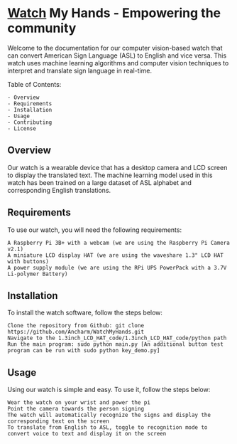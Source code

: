 # <ins>Watch</ins> My Hands - Empowering the community

Welcome to the documentation for our computer vision-based watch that can convert American Sign Language (ASL) to English and vice versa. This watch uses machine learning algorithms and computer vision techniques to interpret and translate sign language in real-time.

Table of Contents:

    - Overview
    - Requirements
    - Installation
    - Usage
    - Contributing
    - License

## Overview

Our watch is a wearable device that has a desktop camera and LCD screen to display the translated text. The machine learning model used in this watch has been trained on a large dataset of ASL alphabet and corresponding English translations.

## Requirements

To use our watch, you will need the following requirements:

    A Raspberry Pi 3B+ with a webcam (we are using the Raspberry Pi Camera v2.1)
    A miniature LCD display HAT (we are using the waveshare 1.3" LCD HAT with buttons)
    A power supply module (we are using the RPi UPS PowerPack with a 3.7V Li-polymer Battery)

## Installation

To install the watch software, follow the steps below:

    Clone the repository from Github: git clone https://github.com/Ancharm/WatchMyHands.git
    Navigate to the 1.3inch_LCD_HAT_code/1.3inch_LCD_HAT_code/python path
    Run the main program: sudo python main.py [An additional button test program can be run with sudo python key_demo.py]

## Usage

Using our watch is simple and easy. To use it, follow the steps below:

    Wear the watch on your wrist and power the pi
    Point the camera towards the person signing
    The watch will automatically recognize the signs and display the corresponding text on the screen
    To translate from English to ASL, toggle to recognition mode to convert voice to text and display it on the screen
  
